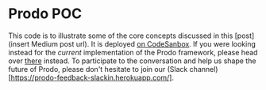 # Prodo POC

This code is to illustrate some of the core concepts discussed in this [post](insert Medium post url). It is deployed [on CodeSanbox](https://codesandbox.io/s/github/prodo-dev/prodo-poc). If you were looking instead for the _current_ implementation of the Prodo framework, please head over [there](https://github.com/prodo-dev/prodo) instead. To participate to the conversation and help us shape the future of Prodo, please don't hesitate to join our (Slack channel)[https://prodo-feedback-slackin.herokuapp.com/].
